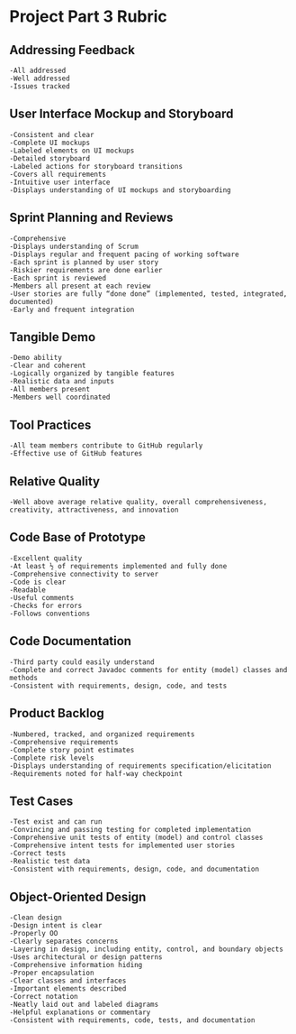 # Project Part 3 Rubric

## Addressing Feedback
    -All addressed
    -Well addressed
    -Issues tracked

## User Interface Mockup and Storyboard
    -Consistent and clear
    -Complete UI mockups
    -Labeled elements on UI mockups
    -Detailed storyboard
    -Labeled actions for storyboard transitions
    -Covers all requirements
    -Intuitive user interface
    -Displays understanding of UI mockups and storyboarding

## Sprint Planning and Reviews
    -Comprehensive
    -Displays understanding of Scrum
    -Displays regular and frequent pacing of working software
    -Each sprint is planned by user story
    -Riskier requirements are done earlier
    -Each sprint is reviewed
    -Members all present at each review
    -User stories are fully “done done” (implemented, tested, integrated, documented)
    -Early and frequent integration

## Tangible Demo
    -Demo ability
    -Clear and coherent
    -Logically organized by tangible features
    -Realistic data and inputs
    -All members present
    -Members well coordinated

## Tool Practices
    -All team members contribute to GitHub regularly
    -Effective use of GitHub features

## Relative Quality
    -Well above average relative quality, overall comprehensiveness, creativity, attractiveness, and innovation

## Code Base of Prototype
    -Excellent quality
    -At least ½ of requirements implemented and fully done
    -Comprehensive connectivity to server
    -Code is clear
    -Readable
    -Useful comments
    -Checks for errors
    -Follows conventions

## Code Documentation
    -Third party could easily understand
    -Complete and correct Javadoc comments for entity (model) classes and methods
    -Consistent with requirements, design, code, and tests

## Product Backlog
    -Numbered, tracked, and organized requirements
    -Comprehensive requirements
    -Complete story point estimates
    -Complete risk levels
    -Displays understanding of requirements specification/elicitation
    -Requirements noted for half-way checkpoint

## Test Cases
    -Test exist and can run
    -Convincing and passing testing for completed implementation
    -Comprehensive unit tests of entity (model) and control classes
    -Comprehensive intent tests for implemented user stories
    -Correct tests
    -Realistic test data
    -Consistent with requirements, design, code, and documentation

## Object-Oriented Design
    -Clean design
    -Design intent is clear
    -Properly OO
    -Clearly separates concerns
    -Layering in design, including entity, control, and boundary objects
    -Uses architectural or design patterns
    -Comprehensive information hiding
    -Proper encapsulation
    -Clear classes and interfaces
    -Important elements described
    -Correct notation
    -Neatly laid out and labeled diagrams
    -Helpful explanations or commentary
    -Consistent with requirements, code, tests, and documentation




